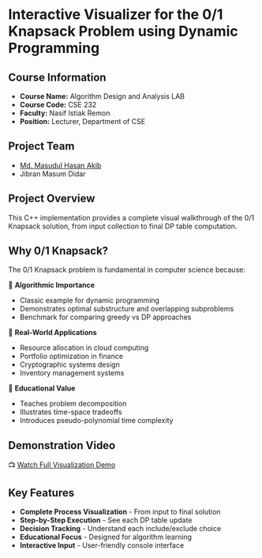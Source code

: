 # Interactive Visualizer for the 0/1 Knapsack Problem using Dynamic Programming
## Course Information
- **Course Name:** Algorithm Design and Analysis LAB 
- **Course Code:** CSE 232  
- **Faculty:** Nasif Istiak Remon  
- **Position:** Lecturer, Department of CSE  

## Project Team
- [Md. Masudul Hasan Akib](https://github.com/ak1bhasan)  
- Jibran Masum Didar  

## Project Overview
This C++ implementation provides a complete visual walkthrough of the 0/1 Knapsack solution, from input collection to final DP table computation.

## Why 0/1 Knapsack?
The 0/1 Knapsack problem is fundamental in computer science because:

🔹 **Algorithmic Importance**  
- Classic example for dynamic programming
- Demonstrates optimal substructure and overlapping subproblems
- Benchmark for comparing greedy vs DP approaches

🔹 **Real-World Applications**  
- Resource allocation in cloud computing
- Portfolio optimization in finance
- Cryptographic systems design
- Inventory management systems

🔹 **Educational Value**  
- Teaches problem decomposition
- Illustrates time-space tradeoffs
- Introduces pseudo-polynomial time complexity

## Demonstration Video
📺 [Watch Full Visualization Demo](https://drive.google.com/file/d/1utNR_ZBVT-t0g1u3-G-TfaIVZ5fX3zeK/view?usp=sharing)

## Key Features
- **Complete Process Visualization** - From input to final solution  
- **Step-by-Step Execution** - See each DP table update  
- **Decision Tracking** - Understand each include/exclude choice  
- **Educational Focus** - Designed for algorithm learning  
- **Interactive Input** - User-friendly console interface  

